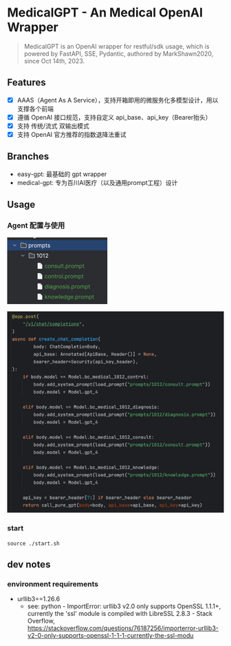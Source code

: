 # MedicalGPT - An Medical OpenAI Wrapper

> MedicalGPT is an OpenAI wrapper for restful/sdk usage, which is powered by FastAPI, SSE, Pydantic, authored by
> MarkShawn2020, since Oct 14th, 2023.

## Features

- [x] AAAS（Agent As A Service），支持开箱即用的微服务化多模型设计，用以支撑各个前端
- [x] 遵循 OpenAI 接口规范，支持自定义 api_base、api_key（Bearer抬头）
- [x] 支持 传统/流式 双输出模式
- [x] 支持 OpenAI 官方推荐的指数退降法重试

## Branches

- easy-gpt: 最基础的 gpt wrapper
- medical-gpt: 专为百川AI医疗（以及通用prompt工程）设计

## Usage

### Agent 配置与使用

![img.png](assets/models_read.png)

![img.png](assets/models_handler.png)

### start

```shell
source ./start.sh
```

## dev notes

### environment requirements

- urllib3==1.26.6
    - see: python - ImportError: urllib3 v2.0 only supports OpenSSL 1.1.1+, currently the 'ssl' module is compiled with
      LibreSSL 2.8.3 - Stack
      Overflow, https://stackoverflow.com/questions/76187256/importerror-urllib3-v2-0-only-supports-openssl-1-1-1-currently-the-ssl-modu
